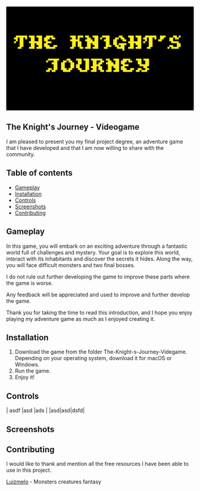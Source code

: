 
![logoGame](images/intro.png)

## The Knight's Journey - Videogame

I am pleased to present you my final project degree, an adventure game that I have developed and that I am now willing to share with the community.

## Table of contents

* [Gameplay](#gameplay)
* [Installation](#installation)
* [Controls](#controls)
* [Screenshots](#screenshots)
* [Contributing](#contributing)


## Gameplay

In this game, you will embark on an exciting adventure through a fantastic world full of challenges and mystery. Your goal is to explore this world, interact with its inhabitants and discover the secrets it hides. Along the way, you will face difficult monsters and two final bosses.

I do not rule out further developing the game to improve these parts where the game is worse.

Any feedback will be appreciated and used to improve and further develop the game.

Thank you for taking the time to read this introduction, and I hope you enjoy playing my adventure game as much as I enjoyed creating it.

## Installation

1. Download the game from the folder The-Knight-s-Journey-Videgame. Depending on your operating system, download it for macOS or Windows.
2. Run the game.
3. Enjoy it!

## Controls
| asdf	|asd	|ads	| 
|asd|asd|dsfd|


## Screenshots


## Contributing

I would like to thank and mention all the free resources I have been able to use in this project.

[Luizmelo](https://luizmelo.itch.io/monsters-creatures-fantasy) - Monsters creatures fantasy

